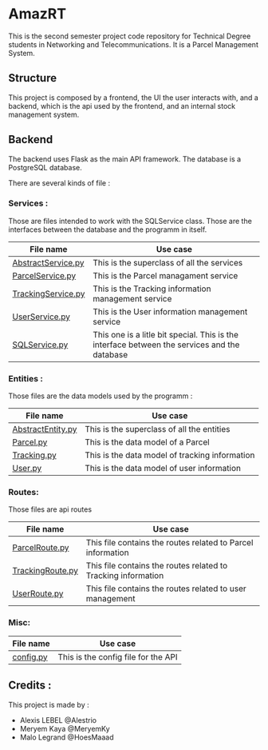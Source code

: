 # AmazRT

This is the second semester project code repository for Technical Degree students in Networking and Telecommunications.
It is a Parcel Management System.

## Structure
This project is composed by a frontend, the UI the user interacts with, and a backend, which is the api 
used by the frontend, and an internal stock management system.

## Backend 

The backend uses Flask as the main API framework. The database is a PostgreSQL database.

There are several kinds of file :

### Services :
Those are files intended to work with the SQLService class. Those are the interfaces between the database and the
programm in itself.

|File name|Use case
|---|-------
|[AbstractService.py](backend/data/services/AbstractService.py)|This is the superclass of all the services
|[ParcelService.py](backend/data/services/ParcelService.py)|This is the Parcel managament service
|[TrackingService.py](backend/data/services/TrackingService.py)|This is the Tracking information management service
|[UserService.py](backend/data/services/UserService.py)|This is the User information management service
|[SQLService.py](backend/data/SQLService.py)|This one is a litle bit special. This is the interface between the services and the database

### Entities :
Those files are the data models used by the programm :

|File name|Use case
|----|----
|[AbstractEntity.py](backend/data/entities/AbstractEntity.py)|This is the superclass of all the entities
|[Parcel.py](backend/data/entities/Parcel.py)|This is the data model of a Parcel
|[Tracking.py](backend/data/entities/Tracking.py)|This is the data model of tracking information
|[User.py](backend/data/entities/User.py)|This is the data model of user information

### Routes:
Those files are api routes

|File name|Use case
|---|---
|[ParcelRoute.py](backend/routes/ParcelRoute.py)|This file contains the routes related to Parcel information
|[TrackingRoute.py](backend/routes/TrackingRoute.py)|This file contains the routes related to Tracking information
|[UserRoute.py](backend/routes/UserRoute.py)|This file contains the routes related to user management

### Misc:
|File name|Use case
|---|---
|[config.py](backend/util/config.py)|This is the config file for the API

## Credits :
 
This project is made by :
- Alexis LEBEL @Alestrio
- Meryem Kaya @MeryemKy
- Malo Legrand @HoesMaaad
